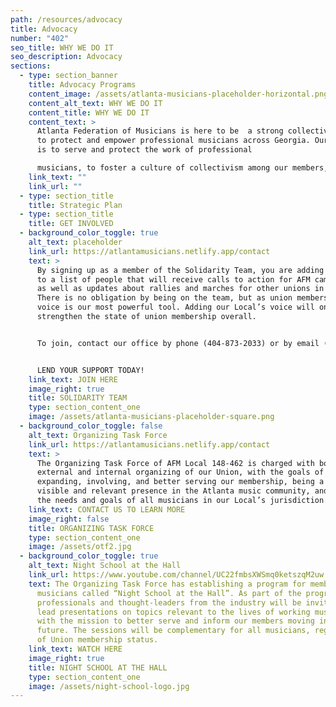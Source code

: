 ```yaml
---
path: /resources/advocacy
title: Advocacy
number: "402"
seo_title: WHY WE DO IT
seo_description: Advocacy
sections:
  - type: section_banner
    title: Advocacy Programs
    content_image: /assets/atlanta-musicians-placeholder-horizontal.png
    content_alt_text: WHY WE DO IT
    content_title: WHY WE DO IT
    content_text: >
      Atlanta Federation of Musicians is here to be  a strong collective voice
      to protect and empower professional musicians across Georgia. Our mission
      is to serve and protect the work of professional

      musicians, to foster a culture of collectivism among our members, and to use our voice to advance the interests and needs of professional musicianship and unionism within the community.
    link_text: ""
    link_url: ""
  - type: section_title
    title: Strategic Plan
  - type: section_title
    title: GET INVOLVED
  - background_color_toggle: true
    alt_text: placeholder
    link_url: https://atlantamusicians.netlify.app/contact
    text: >
      By signing up as a member of the Solidarity Team, you are adding your name
      to a list of people that will receive calls to action for AFM campaigns,
      as well as updates about rallies and marches for other unions in need.
      There is no obligation by being on the team, but as union members, our
      voice is our most powerful tool. Adding our Local’s voice will only
      strengthen the state of union membership overall.


      To join, contact our office by phone (404-873-2033) or by email (office@atlantamusicians.com). This is an all-volunteer team meant to stand with many of the unions who have regularly marched in solidarity with the AFM across the country and here in Atlanta in our times of need.


      LEND YOUR SUPPORT TODAY!
    link_text: JOIN HERE
    image_right: true
    title: SOLIDARITY TEAM
    type: section_content_one
    image: /assets/atlanta-musicians-placeholder-square.png
  - background_color_toggle: false
    alt_text: Organizing Task Force
    link_url: https://atlantamusicians.netlify.app/contact
    text: >
      The Organizing Task Force of AFM Local 148-462 is charged with both
      external and internal organizing of our Union, with the goals of
      expanding, involving, and better serving our membership, being a more
      visible and relevant presence in the Atlanta music community, and serving
      the needs and goals of all musicians in our Local’s jurisdiction.
    link_text: CONTACT US TO LEARN MORE
    image_right: false
    title: ORGANIZING TASK FORCE
    type: section_content_one
    image: /assets/otf2.jpg
  - background_color_toggle: true
    alt_text: Night School at the Hall
    link_url: https://www.youtube.com/channel/UC22fmbsXWSmq0ketszqM2uw
    text: The Organizing Task Force has establishing a program for members and other
      musicians called “Night School at the Hall”. As part of the program, music
      professionals and thought-leaders from the industry will be invited to
      lead presentations on topics relevant to the lives of working musicians,
      with the mission to better serve and inform our members moving into the
      future. The sessions will be complementary for all musicians, regardless
      of Union membership status.
    link_text: WATCH HERE
    image_right: true
    title: NIGHT SCHOOL AT THE HALL
    type: section_content_one
    image: /assets/night-school-logo.jpg
---
```

